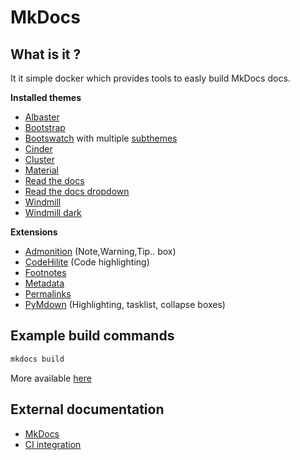 # MkDocs

## What is it ?
It it simple docker which provides tools to easly build MkDocs docs.

**Installed themes**
- [Albaster](http://mkdocs-alabaster.ale.sh/guide/#example)
- [Bootstrap](https://github.com/mkdocs/mkdocs-bootstrap)
- [Bootswatch](http://mkdocs.github.io/mkdocs-bootswatch/) with multiple [subthemes](http://mkdocs.github.io/mkdocs-bootswatch/)
- [Cinder](https://github.com/chrissimpkins/cinder)
- [Cluster](https://pythonhosted.org/mkdocs-cluster/)
- [Material](https://squidfunk.github.io/mkdocs-material/)
- [Read the docs](https://mkdocs.readthedocs.io/en/stable/)
- [Read the docs dropdown](https://github.com/cjsheets/mkdocs-rtd-dropdown)
- [Windmill](https://github.com/gristlabs/mkdocs-windmill)
- [Windmill dark](https://github.com/noraj/mkdocs-windmill-dark)


**Extensions**
- [Admonition](https://squidfunk.github.io/mkdocs-material/extensions/admonition/) (Note,Warning,Tip.. box)
- [CodeHilite](https://squidfunk.github.io/mkdocs-material/extensions/codehilite/) (Code highlighting)
- [Footnotes](https://squidfunk.github.io/mkdocs-material/extensions/footnotes/)
- [Metadata](https://squidfunk.github.io/mkdocs-material/extensions/metadata/)
- [Permalinks](https://squidfunk.github.io/mkdocs-material/extensions/permalinks/)
- [PyMdown](https://squidfunk.github.io/mkdocs-material/extensions/pymdown/) (Highlighting, tasklist, collapse boxes)

## Example build commands
```bash
mkdocs build
```
More available [here](https://www.mkdocs.org/#building-the-site)

## External documentation
- [MkDocs](https://www.mkdocs.org/#building-the-site)
- [CI integration](https://gitlab.com/pages/mkdocs/tree/master)